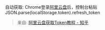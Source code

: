 自动获取: Chrome登录[阿里云盘](https://www.aliyundrive.com/drive/)后，控制台粘贴 JSON.parse(localStorage.token).refresh_token

> 来自: [阿里云盘获取Token教程 - 知乎](https://zhuanlan.zhihu.com/p/673371650)

